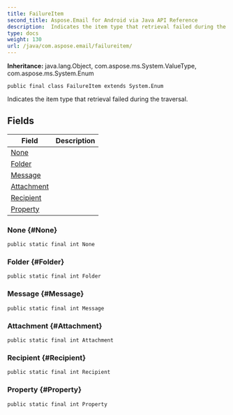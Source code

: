 ```yaml
---
title: FailureItem
second_title: Aspose.Email for Android via Java API Reference
description:  Indicates the item type that retrieval failed during the traversal.
type: docs
weight: 130
url: /java/com.aspose.email/failureitem/
---
```

**Inheritance:**
java.lang.Object, com.aspose.ms.System.ValueType, com.aspose.ms.System.Enum
```
public final class FailureItem extends System.Enum
```

Indicates the item type that retrieval failed during the traversal.
## Fields

| Field | Description |
| --- | --- |
| [None](#None) |  |
| [Folder](#Folder) |  |
| [Message](#Message) |  |
| [Attachment](#Attachment) |  |
| [Recipient](#Recipient) |  |
| [Property](#Property) |  |
### None {#None}
```
public static final int None
```


### Folder {#Folder}
```
public static final int Folder
```


### Message {#Message}
```
public static final int Message
```


### Attachment {#Attachment}
```
public static final int Attachment
```


### Recipient {#Recipient}
```
public static final int Recipient
```


### Property {#Property}
```
public static final int Property
```



